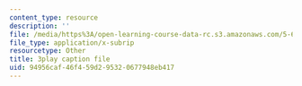 ```yaml
---
content_type: resource
description: ''
file: /media/https%3A/open-learning-course-data-rc.s3.amazonaws.com/5-60-thermodynamics-kinetics-spring-2008/94956caf46f459d295320677948eb417_PmJoExiSPo.vtt
file_type: application/x-subrip
resourcetype: Other
title: 3play caption file
uid: 94956caf-46f4-59d2-9532-0677948eb417
---
```


